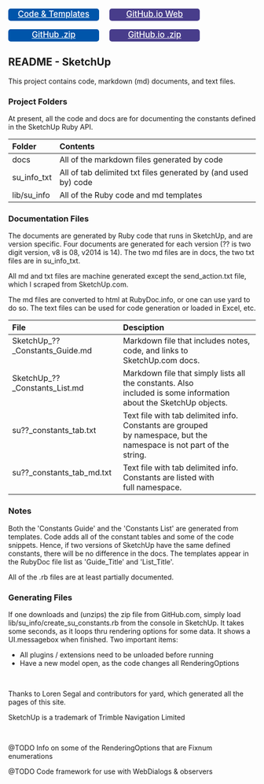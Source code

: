 <div class="gjl15">
<style scoped>
div.gjl15 a.hdr { color:white; border-radius:0.30em; font-size:1.2em; width:11em; font-weight:500;
display:inline-block; height:1.5em; text-align:center; line-height:1.4em; margin-top:1.0em;}
div.gjl15 a.r { margin-left:1.0em; background-color:#483D8B;}
</style>
<div>
<a class="hdr"   style="background-color:#05a;" href="https://github.com/MSP-Greg/SketchUp">Code & Templates</a>
<a class="hdr r" href="http://msp-greg.github.io/su_info/index.html">GitHub.io Web</a>
</div><div>
<a class="hdr" style="background-color:#05a;" href="https://github.com/MSP-Greg/SketchUp/archive/master.zip">GitHub .zip</a>
<a class="hdr r" href="https://github.com/MSP-Greg/MSP-Greg.github.io/archive/master.zip">GitHub.io .zip</a>
</div></div>

## README - SketchUp

This project contains code, markdown (md) documents, and text files.

### Project Folders

At present, all the code and docs are for documenting the constants defined in
the SketchUp Ruby API.

| Folder       | Contents                                                       |
|:-------------|:---------------------------------------------------------------|
| docs         | All of the markdown files generated by code                    |
| su_info_txt  | All of tab delimited txt files generated by (and used by) code |
| lib/su_info  | All of the Ruby code and md templates                          |

### Documentation Files

The documents are generated by Ruby code that runs in SketchUp, and are version
specific.  Four documents are generated for each version (?? is two digit version,
v8 is 08, v2014 is 14). The two md files are in docs, the two txt files are in
su_info_txt.

All md and txt files are machine generated except the send_action.txt file, which
I scraped from SketchUp.com.

The md files are converted to html at RubyDoc.info, or one can use yard to do so.
The text files can be used for code generation or loaded in Excel, etc.

| File                                       | Desciption                                                                                |
|:-------------------------------------------|:------------------------------------------------------------------------------------------|
| SketchUp_??\_Constants_Guide.md<br/>&#160; | Markdown file that includes notes, code, and links to<br/>SketchUp.com docs. |
| SketchUp_??\_Constants_List.md<br/>&#160;  | Markdown file that simply lists all the constants.  Also<br/>included is some information about the SketchUp objects. |
| su??\_constants_tab.txt<br/>&#160;         | Text file with tab delimited info.  Constants are grouped<br/>by namespace, but the namespace is not part of the string. |
| su??\_constants_tab_md.txt<br/>&#160;      | Text file with tab delimited info.  Constants are listed with<br/>full namespace. | 

### Notes

Both the 'Constants Guide' and the 'Constants List' are generated from templates.
Code adds all of the constant tables and some of the code snippets.  Hence, if two
versions of SketchUp have the same defined constants, there will be no difference
in the docs.  The templates appear in the RubyDoc file list as 'Guide_Title' and
'List_Title'.

All of the .rb files are at least partially documented.

### Generating Files

If one downloads and (unzips) the zip file from GitHub.com, simply load lib/su_info/create_su_constants.rb
from the console in SketchUp.  It takes some seconds, as it loops thru rendering
options for some data.  It shows a UI.messagebox when finished.  Two important items:

* All plugins / extensions need to be unloaded before running
* Have a new model open, as the code changes all RenderingOptions

<br/>

Thanks to Loren Segal and contributors for yard, which generated all the pages
of this site.

SketchUp is a trademark of Trimble Navigation Limited

<br/>

@TODO Info on some of the RenderingOptions that are Fixnum enumerations

@TODO Code framework for use with WebDialogs & observers